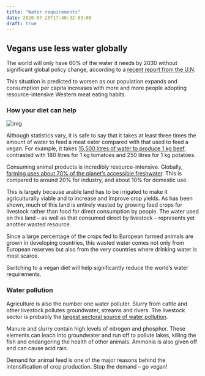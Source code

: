 ```yaml
---
title: "Water requirements"
date: 2020-07-25T17:40:32-03:00
draft: true
---
```

## Vegans use less water globally

The world will only have 60% of the water it needs by 2030 without significant global policy change, according to a [recent report from the U.N](https://timedotcom.files.wordpress.com/2015/03/231823e.pdf).

This situation is predicted to worsen as our population expands and consumption per capita increases with more and more people adopting resource-intensive Western meat eating habits.

### How your diet can help

![img](https://www.vegansociety.com/sites/default/files/uploads/shutterstock_376957510.jpg)

Although statistics vary, it is safe to say that it takes at least three times the amount of water to feed a meat eater compared with that used to feed a vegan. For example, it takes [15,500 litres of water to produce 1 kg beef](http://www.worldwaterweek.org/bestwaterideas/), contrasted with 180 litres for 1 kg tomatoes and 250 litres for 1 kg potatoes.

Consuming animal products is incredibly resource-intensive. Globally, [farming uses about 70% of the planet’s accessible freshwater](http://www.worldometers.info/water/). This is compared to around 20% for industry, and about 10% for domestic use.

This is largely because arable land has to be irrigated to make it agriculturally viable and to increase and improve crop yields. As has been shown, much of this land is entirely wasted by growing feed crops for livestock rather than food for direct consumption by people. The water used on this land – as well as that consumed direct by livestock – represents yet another wasted resource.

Since a large percentage of the crops fed to European farmed animals are grown in developing countries, this wasted water comes not only from European reserves but also from the very countries where drinking water is most scarce.

Switching to a vegan diet will help significantly reduce the world’s water requirements.

### Water pollution

Agriculture is also the number one water polluter. Slurry from cattle and other livestock pollutes groundwater, streams and rivers. The livestock sector is probably the [largest sectoral source of water pollution](ftp://ftp.fao.org/docrep/fao/010/a0701e/a0701e00.pdf).

Manure and slurry contain high levels of nitrogen and phosphor.  These elements can leach into groundwater and run off to pollute lakes, killing the fish and endangering the health of other animals. Ammonia is also given off and can cause acid rain.

Demand for animal feed is one of the major reasons behind the intensification of crop production. Stop the demand – go vegan!
